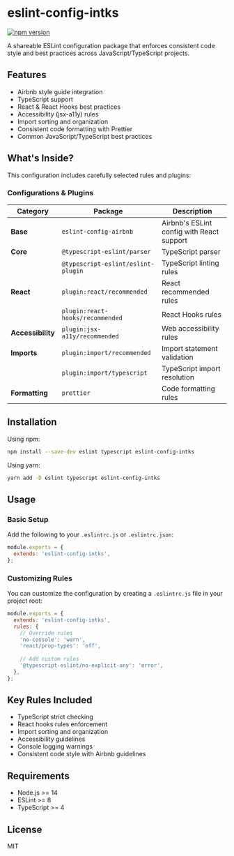 # eslint-config-intks

[![npm version](https://img.shields.io/npm/v/eslint-config-intks?style=flat-square)](https://www.npmjs.com/package/eslint-config-intks)

A shareable ESLint configuration package that enforces consistent code style and best practices across JavaScript/TypeScript projects.

## Features

- Airbnb style guide integration
- TypeScript support
- React & React Hooks best practices
- Accessibility (jsx-a11y) rules
- Import sorting and organization
- Consistent code formatting with Prettier
- Common JavaScript/TypeScript best practices

## What's Inside?

This configuration includes carefully selected rules and plugins:

### Configurations & Plugins

| Category | Package | Description |
|----------|---------|-------------|
| **Base** | `eslint-config-airbnb` | Airbnb's ESLint config with React support |
| **Core** | `@typescript-eslint/parser` | TypeScript parser |
| | `@typescript-eslint/eslint-plugin` | TypeScript linting rules |
| **React** | `plugin:react/recommended` | React recommended rules |
| | `plugin:react-hooks/recommended` | React Hooks rules |
| **Accessibility** | `plugin:jsx-a11y/recommended` | Web accessibility rules |
| **Imports** | `plugin:import/recommended` | Import statement validation |
| | `plugin:import/typescript` | TypeScript import resolution |
| **Formatting** | `prettier` | Code formatting rules |

## Installation

Using npm:
```sh
npm install --save-dev eslint typescript eslint-config-intks
```

Using yarn:
```sh
yarn add -D eslint typescript eslint-config-intks
```

## Usage

### Basic Setup

Add the following to your `.eslintrc.js` or `.eslintrc.json`:

```js
module.exports = {
  extends: 'eslint-config-intks',
};
```

### Customizing Rules

You can customize the configuration by creating a `.eslintrc.js` file in your project root:

```js
module.exports = {
  extends: 'eslint-config-intks',
  rules: {
    // Override rules
    'no-console': 'warn',
    'react/prop-types': 'off',
    
    // Add custom rules
    '@typescript-eslint/no-explicit-any': 'error',
  },
};
```

## Key Rules Included

- TypeScript strict checking
- React hooks rules enforcement
- Import sorting and organization
- Accessibility guidelines
- Console logging warnings
- Consistent code style with Airbnb guidelines

## Requirements

- Node.js >= 14
- ESLint >= 8
- TypeScript >= 4

## License

MIT
